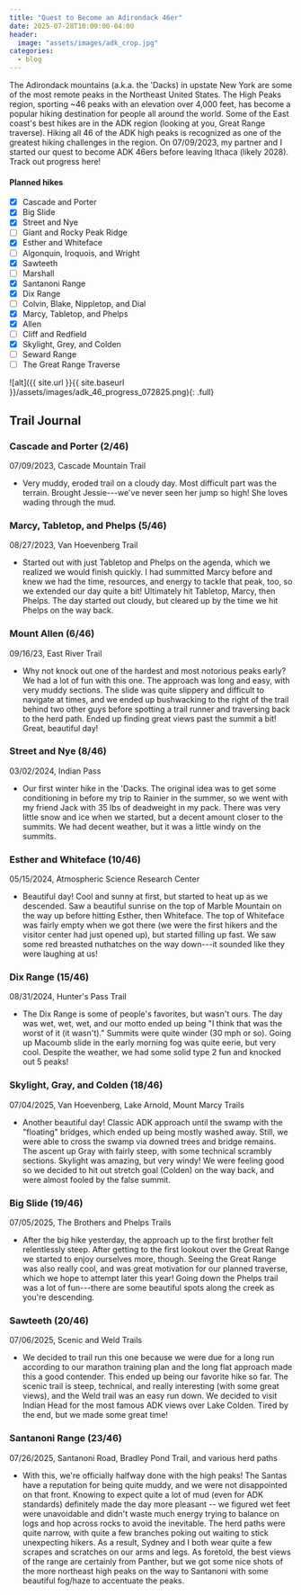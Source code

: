 ```yaml
---
title: "Quest to Become an Adirondack 46er"
date: 2025-07-28T10:00:00-04:00
header:
  image: "assets/images/adk_crop.jpg"
categories:
  - blog
---
```


The Adirondack mountains (a.k.a. the 'Dacks) in upstate New York are some of the most remote peaks in the Northeast United States. The High Peaks region, sporting ~46 peaks with an elevation over 4,000 feet, has become a popular hiking destination for people all around the world. Some of the East coast's best hikes are in the ADK region (looking at you, Great Range traverse). Hiking all 46 of the ADK high peaks is recognized as one of the greatest hiking challenges in the region. On 07/09/2023, my partner and I started our quest to become ADK 46ers before leaving Ithaca (likely 2028). Track out progress here!

#### Planned hikes
- [x] Cascade and Porter
- [x] Big Slide
- [x] Street and Nye
- [ ] Giant and Rocky Peak Ridge
- [x] Esther and Whiteface
- [ ] Algonquin, Iroquois, and Wright
- [x] Sawteeth
- [ ] Marshall
- [x] Santanoni Range
- [x] Dix Range
- [ ] Colvin, Blake, Nippletop, and Dial
- [x] Marcy, Tabletop, and Phelps
- [x] Allen
- [ ] Cliff and Redfield
- [x] Skylight, Grey, and Colden
- [ ] Seward Range
- [ ] The Great Range Traverse

![alt]({{ site.url }}{{ site.baseurl }}/assets/images/adk_46_progress_072825.png){: .full}

## Trail Journal

### Cascade and Porter (2/46)
07/09/2023, Cascade Mountain Trail
- Very muddy, eroded trail on a cloudy day. Most difficult part was the terrain. Brought Jessie---we've never seen her jump so high! She loves wading through the mud.

### Marcy, Tabletop, and Phelps (5/46)
08/27/2023, Van Hoevenberg Trail
- Started out with just Tabletop and Phelps on the agenda, which we realized we would finish quickly. I had summitted Marcy before and knew we had the time, resources, and energy to tackle that peak, too, so we extended our day quite a bit! Ultimately hit Tabletop, Marcy, then Phelps. The day started out cloudy, but cleared up by the time we hit Phelps on the way back.

### Mount Allen (6/46)
09/16/23, East River Trail
- Why not knock out one of the hardest and most notorious peaks early? We had a lot of fun with this one. The approach was long and easy, with very muddy sections. The slide was quite slippery and difficult to navigate at times, and we ended up bushwacking to the right of the trail behind two other guys before spotting a trail runner and traversing back to the herd path. Ended up finding great views past the summit a bit! Great, beautiful day!

### Street and Nye (8/46)
03/02/2024, Indian Pass
- Our first winter hike in the 'Dacks. The original idea was to get some conditioning in before my trip to Rainier in the summer, so we went with my friend Jack with 35 lbs of deadweight in my pack. There was very little snow and ice when we started, but a decent amount closer to the summits. We had decent weather, but it was a little windy on the summits.

### Esther and Whiteface (10/46)
05/15/2024, Atmospheric Science Research Center
- Beautiful day! Cool and sunny at first, but started to heat up as we descended. Saw a beautiful sunrise on the top of Marble Mountain on the way up before hitting Esther, then Whiteface. The top of Whiteface was fairly empty when we got there (we were the first hikers and the visitor center had just opened up), but started filling up fast. We saw some red breasted nuthatches on the way down---it sounded like they were laughing at us!

### Dix Range (15/46)
08/31/2024, Hunter's Pass Trail
- The Dix Range is some of people's favorites, but wasn't ours. The day was wet, wet, wet, and our motto ended up being "I think that was the worst of it (it wasn't)." Summits were quite winder (30 mph or so). Going up Macoumb slide in the early morning fog was quite eerie, but very cool. Despite the weather, we had some solid type 2 fun and knocked out 5 peaks!

### Skylight, Gray, and Colden (18/46)
07/04/2025, Van Hoevenberg, Lake Arnold, Mount Marcy Trails
- Another beautiful day! Classic ADK approach until the swamp with the "floating" bridges, which ended up being mostly washed away. Still, we were able to cross the swamp via downed trees and bridge remains. The ascent up Gray with fairly steep, with some technical scrambly sections. Skylight was amazing, but very windy! We were feeling good so we decided to hit out stretch goal (Colden) on the way back, and were almost fooled by the false summit. 

### Big Slide (19/46)
07/05/2025, The Brothers and Phelps Trails
- After the big hike yesterday, the approach up to the first brother felt relentlessly steep. After getting to the first lookout over the Great Range we started to enjoy ourselves more, though. Seeing the Great Range was also really cool, and was great motivation for our planned traverse, which we hope to attempt later this year! Going down the Phelps trail was a lot of fun---there are some beautiful spots along the creek as you're descending.

### Sawteeth (20/46)
07/06/2025, Scenic and Weld Trails
- We decided to trail run this one because we were due for a long run according to our marathon training plan and the long flat approach made this a good contender. This ended up being our favorite hike so far. The scenic trail is steep, technical, and really interesting (with some great views), and the Weld trail was an easy run down. We decided to visit Indian Head for the most famous ADK views over Lake Colden. Tired by the end, but we made some great time!

### Santanoni Range (23/46)
07/26/2025, Santanoni Road, Bradley Pond Trail, and various herd paths
- With this, we're officially halfway done with the high peaks! The Santas have a reputation for being quite muddy, and we were not disappointed on that front. Knowing to expect quite a lot of mud (even for ADK standards) definitely made the day more pleasant -- we figured wet feet were unavoidable and didn't waste much energy trying to balance on logs and hop across rocks to avoid the inevitable. The herd paths were quite narrow, with quite a few branches poking out waiting to stick unexpecting hikers. As a result, Sydney and I both wear quite a few scrapes and scratches on our arms and legs. As foretold, the best views of the range are certainly from Panther, but we got some nice shots of the more northeast high peaks on the way to Santanoni with some beautiful fog/haze to accentuate the peaks.
